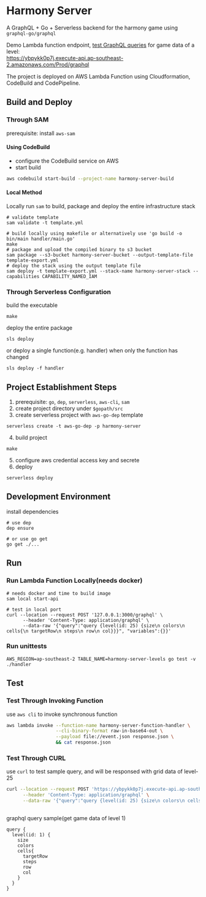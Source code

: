# Harmony Server
A GraphQL + Go + Serverless backend for the harmony game using `graphql-go/graphql`  

Demo Lambda function endpoint, [test GraphQL queries](#test) for game data of a level:  
https://ybpykk0p7j.execute-api.ap-southeast-2.amazonaws.com/Prod/graphql

The project is deployed on AWS Lambda Function using Cloudformation, CodeBuild and CodePipeline.

## Build and Deploy
### Through SAM
prerequisite: install `aws-sam`
#### Using CodeBuild
* configure the CodeBuild service on AWS
* start build
```bash
aws codebuild start-build --project-name harmony-server-build
```

#### Local Method
Locally run `sam` to build, package and deploy the entire infrastructure stack
```
# validate template
sam validate -t template.yml

# build locally using makefile or alternatively use 'go build -o bin/main handler/main.go'
make
# package and upload the compiled binary to s3 bucket
sam package --s3-bucket harmony-server-bucket --output-template-file template-export.yml
# deploy the stack using the output template file
sam deploy -t template-export.yml --stack-name harmony-server-stack --capabilities CAPABILITY_NAMED_IAM
```

### Through Serverless Configuration
build the executable
```
make
```

deploy the entire package
```
sls deploy
```

or deploy a single function(e.g. handler) when only the function has changed
```
sls deploy -f handler
```

## Project Establishment Steps
1. prerequisite: `go`, `dep`, `serverless`, `aws-cli`, `sam`
2. create project directory under `$gopath/src`
3. create serverless project with `aws-go-dep` template
```
serverless create -t aws-go-dep -p harmony-server
```
4. build project
```
make
```
5. configure aws credential access key and secrete
6. deploy
```
serverless deploy
```

## Development Environment
install dependencies
```
# use dep
dep ensure

# or use go get
go get ./...
```

## Run
### Run Lambda Function Locally(needs docker)
```
# needs docker and time to build image
sam local start-api

# test in local port
curl --location --request POST '127.0.0.1:3000/graphql' \
      --header 'Content-Type: application/graphql' \
      --data-raw '{"query":"query {level(id: 25) {size\n colors\n cells{\n targetRow\n steps\n row\n col}}}", "variables":{}}'
```
### Run unittests
```
AWS_REGION=ap-southeast-2 TABLE_NAME=harmony-server-levels go test -v ./handler
```

## Test
### Test Through Invoking Function
use `aws cli` to invoke synchronous function
```bash
aws lambda invoke --function-name harmony-server-function-handler \
                  --cli-binary-format raw-in-base64-out \
                  --payload file://event.json response.json \
                  && cat response.json
```

### Test Through CURL
use `curl` to test sample query, and will be responsed with grid data of level-25
```bash
curl --location --request POST 'https://ybpykk0p7j.execute-api.ap-southeast-2.amazonaws.com/Prod/graphql' \
      --header 'Content-Type: application/graphql' \
      --data-raw '{"query":"query {level(id: 25) {size\n colors\n cells{\n targetRow\n steps\n row\n col}}}", "variables":{}}'
      

```

graphql query sample(get game data of level 1)
```
query {
  level(id: 1) {
    size
    colors
    cells{
      targetRow
      steps
      row
      col
    }            
  }
}
```
